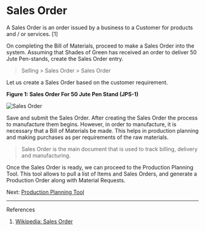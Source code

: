 # Sales Order

<p class="lead"> A Sales Order is an order issued by a business to a Customer for products and / or services. [1]</p>

On completing the Bill of Materials, proceed to make a Sales Order into the system. Assuming that Shades of Green has received an order to deliver 50 Jute Pen-stands, create the Sales Order entry.

> Selling > Sales Order > Sales Order

Let us create a Sales Order based on the customer requirement. 

__Figure 1: Sales Order For 50 Jute Pen Stand (JPS-1)__

![Sales Order](/assets/manual_erpnext_com/old_images/erpnext/m-t-o-sales-order-jps-1.png)

Save and submit the Sales Order. After creating the Sales Order the process to manufacture them begins. However, in order to manufacture, it is necessary that a Bill of Materials be made. This helps in production planning and making purchases as per requirements of the raw materials.

> Sales Order is the main document that is used to track billing, delivery and manufacturing.

Once the Sales Order is ready, we can proceed to the Production Planning Tool. This tool allows to pull a list of Items and Sales Orders, and generate a Production Order along with Material Requests. 

Next: [Production Planning Tool](/contents/guide-books/make-to-order/production-planning-tool)

---
References

1. [Wikipedia: Sales Order](http://en.wikipedia.org/wiki/Sales_order)

